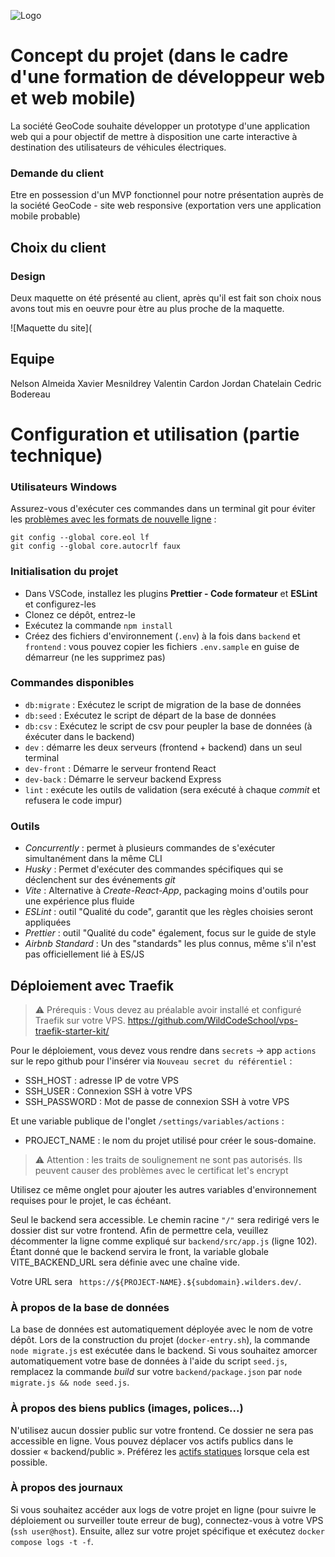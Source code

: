 
![Logo](https://github.com/WildCodeSchool-2023-09/JS-RemoteFR-jurascripts-P3-Geocode/assets/144217492/f7f55f76-228f-4843-8625-3308272b67e4)

# Concept du projet (dans le cadre d'une formation de développeur web et web mobile)

La société GeoCode souhaite développer un prototype d'une application  web qui a pour objectif de mettre à disposition une carte interactive à destination des utilisateurs de véhicules électriques. 

### Demande du client
Etre en possession d'un MVP fonctionnel pour notre présentation auprès de la société GeoCode - site web responsive (exportation vers une application mobile probable)

## Choix du client
### Design
Deux maquette on été présenté au client, après qu'il est fait son choix nous avons tout mis en oeuvre pour ètre au plus proche de la maquette.

![Maquette du site](

## Equipe

Nelson Almeida
Xavier Mesnildrey
Valentin Cardon
Jordan Chatelain
Cedric Bodereau

# Configuration et utilisation (partie technique)

### Utilisateurs Windows

Assurez-vous d'exécuter ces commandes dans un terminal git pour éviter les [problèmes avec les formats de nouvelle ligne](https://en.wikipedia.org/wiki/Newline#Issues_with_différent_newline_formats) :

```
git config --global core.eol lf
git config --global core.autocrlf faux
```

### Initialisation du projet

- Dans VSCode, installez les plugins **Prettier - Code formateur** et **ESLint** et configurez-les
- Clonez ce dépôt, entrez-le
- Exécutez la commande `npm install`
- Créez des fichiers d'environnement (`.env`) à la fois dans `backend` et `frontend` : vous pouvez copier les fichiers `.env.sample` en guise de démarreur (ne les supprimez pas)

### Commandes disponibles

- `db:migrate` : Exécutez le script de migration de la base de données
- `db:seed` : Exécutez le script de départ de la base de données
- `db:csv` : Exécutez le script de csv pour peupler la base de données (à éxécuter dans le backend)
- `dev` : démarre les deux serveurs (frontend + backend) dans un seul terminal
- `dev-front` : Démarre le serveur frontend React
- `dev-back` : Démarre le serveur backend Express
- `lint` : exécute les outils de validation (sera exécuté à chaque _commit_ et refusera le code impur)

### Outils

- _Concurrently_ : permet à plusieurs commandes de s'exécuter simultanément dans la même CLI
- _Husky_ : Permet d'exécuter des commandes spécifiques qui se déclenchent sur des événements _git_
- _Vite_ : Alternative à _Create-React-App_, packaging moins d'outils pour une expérience plus fluide
- _ESLint_ : outil "Qualité du code", garantit que les règles choisies seront appliquées
- _Prettier_ : outil "Qualité du code" également, focus sur le guide de style
- _Airbnb Standard_ : Un des "standards" les plus connus, même s'il n'est pas officiellement lié à ES/JS

## Déploiement avec Traefik

> ⚠️ Prérequis : Vous devez au préalable avoir installé et configuré Traefik sur votre VPS.
> https://github.com/WildCodeSchool/vps-traefik-starter-kit/

Pour le déploiement, vous devez vous rendre dans `secrets` → app `actions` sur le repo github pour l'insérer via `Nouveau secret du référentiel` :

- SSH_HOST : adresse IP de votre VPS
- SSH_USER : Connexion SSH à votre VPS
- SSH_PASSWORD : Mot de passe de connexion SSH à votre VPS

Et une variable publique de l'onglet `/settings/variables/actions` :

- PROJECT_NAME : le nom du projet utilisé pour créer le sous-domaine.

> ⚠️ Attention : les traits de soulignement ne sont pas autorisés. Ils peuvent causer des problèmes avec le certificat let's encrypt

Utilisez ce même onglet pour ajouter les autres variables d'environnement requises pour le projet, le cas échéant.

Seul le backend sera accessible. Le chemin racine `"/"` sera redirigé vers le dossier dist sur votre frontend. Afin de permettre cela, veuillez décommenter la ligne comme expliqué sur `backend/src/app.js` (ligne 102).
Étant donné que le backend servira le front, la variable globale VITE_BACKEND_URL sera définie avec une chaîne vide.

Votre URL sera ` https://${PROJECT-NAME}.${subdomain}.wilders.dev/`.

### À propos de la base de données

La base de données est automatiquement déployée avec le nom de votre dépôt. Lors de la construction du projet (`docker-entry.sh`), la commande `node migrate.js` est exécutée dans le backend. Si vous souhaitez amorcer automatiquement votre base de données à l'aide du script `seed.js`, remplacez la commande _build_ sur votre `backend/package.json` par `node migrate.js && node seed.js`.

### À propos des biens publics (images, polices...)

N'utilisez aucun dossier public sur votre frontend. Ce dossier ne sera pas accessible en ligne. Vous pouvez déplacer vos actifs publics dans le dossier « backend/public ». Préférez les [actifs statiques](https://vitejs.dev/guide/assets) lorsque cela est possible.

### À propos des journaux

Si vous souhaitez accéder aux logs de votre projet en ligne (pour suivre le déploiement ou surveiller toute erreur de bug), connectez-vous à votre VPS (`ssh user@host`).
Ensuite, allez sur votre projet spécifique et exécutez `docker compose logs -t -f`.
